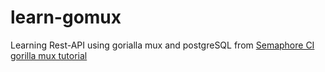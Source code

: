 # learn-gomux
Learning Rest-API using gorialla mux and postgreSQL from [Semaphore CI gorilla mux tutorial](https://semaphoreci.com/community/tutorials/building-and-testing-a-rest-api-in-go-with-gorilla-mux-and-postgresql)

